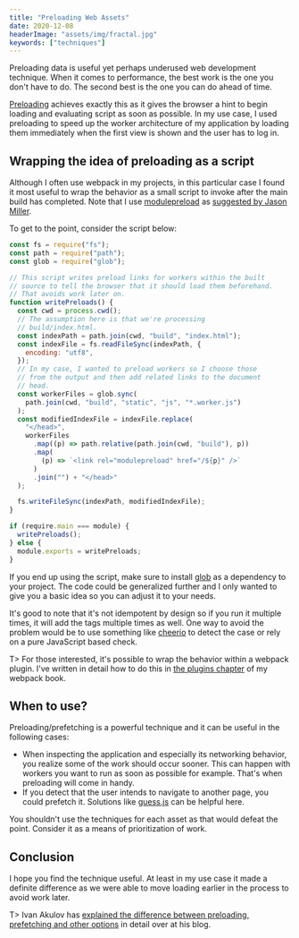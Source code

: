 ```yaml
---
title: "Preloading Web Assets"
date: 2020-12-08
headerImage: "assets/img/fractal.jpg"
keywords: ["techniques"]
---
```


Preloading data is useful yet perhaps underused web development technique. When it comes to performance, the best work is the one you don't have to do. The second best is the one you can do ahead of time.

[Preloading](https://developer.mozilla.org/en-US/docs/Web/HTML/Preloading_content) achieves exactly this as it gives the browser a hint to begin loading and evaluating script as soon as possible. In my use case, I used preloading to speed up the worker architecture of my application by loading them immediately when the first view is shown and the user has to log in.

## Wrapping the idea of preloading as a script

Although I often use webpack in my projects, in this particular case I found it most useful to wrap the behavior as a small script to invoke after the main build has completed. Note that I use [modulepreload](https://developer.mozilla.org/en-US/docs/Web/HTML/Link_types/modulepreload) as [suggested by Jason Miller](https://web.dev/module-workers/).

To get to the point, consider the script below:

```javascript
const fs = require("fs");
const path = require("path");
const glob = require("glob");

// This script writes preload links for workers within the built
// source to tell the browser that it should load them beforehand.
// That avoids work later on.
function writePreloads() {
  const cwd = process.cwd();
  // The assumption here is that we're processing
  // build/index.html.
  const indexPath = path.join(cwd, "build", "index.html");
  const indexFile = fs.readFileSync(indexPath, {
    encoding: "utf8",
  });
  // In my case, I wanted to preload workers so I choose those
  // from the output and then add related links to the document
  // head.
  const workerFiles = glob.sync(
    path.join(cwd, "build", "static", "js", "*.worker.js")
  );
  const modifiedIndexFile = indexFile.replace(
    "</head>",
    workerFiles
      .map((p) => path.relative(path.join(cwd, "build"), p))
      .map(
        (p) => `<link rel="modulepreload" href="/${p}" />`
      )
      .join("") + "</head>"
  );

  fs.writeFileSync(indexPath, modifiedIndexFile);
}

if (require.main === module) {
  writePreloads();
} else {
  module.exports = writePreloads;
}
```

If you end up using the script, make sure to install [glob](https://www.npmjs.com/package/glob) as a dependency to your project. The code could be generalized further and I only wanted to give you a basic idea so you can adjust it to your needs.

It's good to note that it's not idempotent by design so if you run it multiple times, it will add the tags multiple times as well. One way to avoid the problem would be to use something like [cheerio](https://www.npmjs.com/package/cheerio) to detect the case or rely on a pure JavaScript based check.

T> For those interested, it's possible to wrap the behavior within a webpack plugin. I've written in detail how to do this in [the plugins chapter](https://survivejs.com/webpack/extending/plugins/) of my webpack book.

## When to use?

Preloading/prefetching is a powerful technique and it can be useful in the following cases:

- When inspecting the application and especially its networking behavior, you realize some of the work should occur sooner. This can happen with workers you want to run as soon as possible for example. That's when preloading will come in handy.
- If you detect that the user intends to navigate to another page, you could prefetch it. Solutions like [guess.js](https://guess-js.github.io/) can be helpful here.

You shouldn't use the techniques for each asset as that would defeat the point. Consider it as a means of prioritization of work.

## Conclusion

I hope you find the technique useful. At least in my use case it made a definite difference as we were able to move loading earlier in the process to avoid work later.

T> Ivan Akulov has [explained the difference between preloading, prefetching and other options](https://3perf.com/blog/link-rels/) in detail over at his blog.
